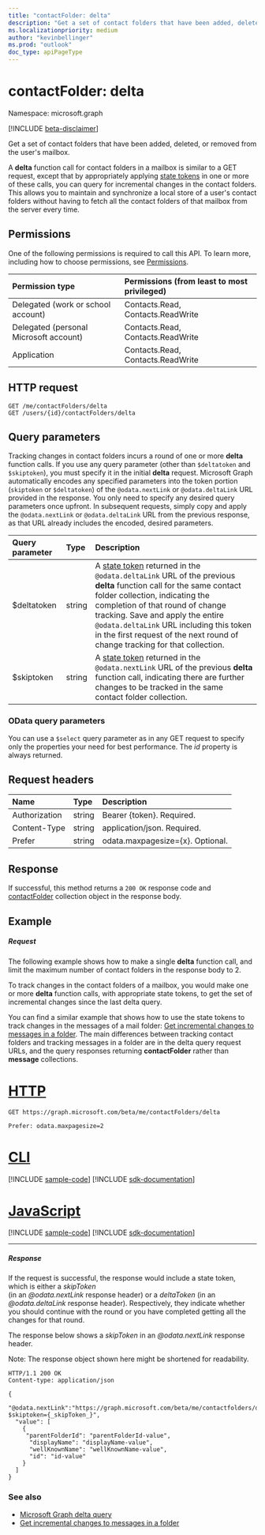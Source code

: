 ```yaml
---
title: "contactFolder: delta"
description: "Get a set of contact folders that have been added, deleted, or removed from the user's mailbox."
ms.localizationpriority: medium
author: "kevinbellinger"
ms.prod: "outlook"
doc_type: apiPageType
---
```


# contactFolder: delta

Namespace: microsoft.graph

[!INCLUDE [beta-disclaimer](../../includes/beta-disclaimer.md)]

Get a set of contact folders that have been added, deleted, or removed from the user's mailbox.

A **delta** function call for contact folders in a mailbox is similar to a GET request, except that by appropriately 
applying [state tokens](/graph/delta-query-overview) in one or more of these calls, 
you can query for incremental changes in the contact folders. This allows you to maintain and synchronize 
a local store of a user's contact folders without having to fetch all the contact folders of that mailbox from the server every time.

## Permissions
One of the following permissions is required to call this API. To learn more, including how to choose permissions, see [Permissions](/graph/permissions-reference).


|Permission type      | Permissions (from least to most privileged)              |
|:--------------------|:---------------------------------------------------------|
|Delegated (work or school account) | Contacts.Read, Contacts.ReadWrite    |
|Delegated (personal Microsoft account) | Contacts.Read, Contacts.ReadWrite    |
|Application | Contacts.Read, Contacts.ReadWrite |

## HTTP request
<!-- { "blockType": "ignored" } -->
```http
GET /me/contactFolders/delta
GET /users/{id}/contactFolders/delta
```

## Query parameters

Tracking changes in contact folders incurs a round of one or more **delta** function calls. If you use any query parameter 
(other than `$deltatoken` and `$skiptoken`), you must specify 
it in the initial **delta** request. Microsoft Graph automatically encodes any specified parameters 
into the token portion (`skiptoken` or `$deltatoken`) of the `@odata.nextLink` or `@odata.deltaLink` URL provided in the response. 
You only need to specify any desired query parameters once upfront. 
In subsequent requests, simply copy and apply the `@odata.nextLink` or `@odata.deltaLink` URL from the previous response, as that URL already 
includes the encoded, desired parameters.

| Query parameter	   | Type	|Description|
|:---------------|:--------|:----------|
| $deltatoken | string | A [state token](/graph/delta-query-overview) returned in the `@odata.deltaLink` URL of the previous **delta** function call for the same contact folder collection, indicating the completion of that round of change tracking. Save and apply the entire `@odata.deltaLink` URL including this token in the first request of the next round of change tracking for that collection.|
| $skiptoken | string | A [state token](/graph/delta-query-overview) returned in the `@odata.nextLink` URL of the previous **delta** function call, indicating there are further changes to be tracked in the same contact folder collection. |

### OData query parameters

You can use a `$select` query parameter as in any GET request to specify only the properties your need for best performance. The 
_id_ property is always returned. 

## Request headers
| Name       | Type | Description |
|:---------------|:----------|:----------|
| Authorization  | string  | Bearer {token}. Required. |
| Content-Type  | string  | application/json. Required. |
| Prefer | string  | odata.maxpagesize={x}. Optional. |

## Response

If successful, this method returns a `200 OK` response code and [contactFolder](../resources/contactfolder.md) collection object in the response body.

## Example
##### Request
The following example shows how to make a single **delta** function call, and limit the maximum number of contact folders 
in the response body to 2.

To track changes in the contact folders of a mailbox, you would make one or more **delta** function calls, with 
appropriate state tokens, to get the set of incremental changes since the last delta query. 

You can find a similar example that shows how to use the state tokens to track changes in the messages of a mail folder: 
[Get incremental changes to messages in a folder](/graph/delta-query-messages). The main differences
between tracking contact folders and tracking messages in a folder are in the delta query request URLs, and the query responses 
returning **contactFolder** rather than **message** collections.


# [HTTP](#tab/http)
<!-- {
  "blockType": "request",
  "name": "contactfolder_delta"
}-->
```msgraph-interactive
GET https://graph.microsoft.com/beta/me/contactFolders/delta

Prefer: odata.maxpagesize=2
```

# [CLI](#tab/cli)
[!INCLUDE [sample-code](../includes/snippets/cli/contactfolder-delta-cli-snippets.md)]
[!INCLUDE [sdk-documentation](../includes/snippets/snippets-sdk-documentation-link.md)]

# [JavaScript](#tab/javascript)
[!INCLUDE [sample-code](../includes/snippets/javascript/contactfolder-delta-javascript-snippets.md)]
[!INCLUDE [sdk-documentation](../includes/snippets/snippets-sdk-documentation-link.md)]

---

##### Response

If the request is successful, the response would include a state token, which is either a _skipToken_  
(in an _@odata.nextLink_ response header) or a _deltaToken_ (in an _@odata.deltaLink_ response header). 
Respectively, they indicate whether you should continue with the round or you have completed 
getting all the changes for that round.

The response below shows a _skipToken_ in an _@odata.nextLink_ response header.

Note: The response object shown here might be shortened for readability.
<!-- {
  "blockType": "response",
  "truncated": true,
  "@odata.type": "microsoft.graph.contactFolder",
  "isCollection": true
} -->
```http
HTTP/1.1 200 OK
Content-type: application/json

{
  "@odata.nextLink":"https://graph.microsoft.com/beta/me/contactfolders/delta?$skiptoken={_skipToken_}",
  "value": [
    {
     "parentFolderId": "parentFolderId-value",
      "displayName": "displayName-value",
      "wellKnownName": "wellKnownName-value",
      "id": "id-value"
    }
  ]
}
```

### See also

- [Microsoft Graph delta query](/graph/delta-query-overview)
- [Get incremental changes to messages in a folder](/graph/delta-query-messages)

<!-- uuid: 8fcb5dbc-d5aa-4681-8e31-b001d5168d79
2015-10-25 14:57:30 UTC -->
<!--
{
  "type": "#page.annotation",
  "description": "contactFolder: delta",
  "keywords": "",
  "section": "documentation",
  "tocPath": "",
  "suppressions": [
  ]
}
-->


